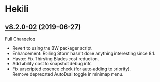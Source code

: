 # Hekili

## [v8.2.0-02](https://github.com/Hekili/hekili/tree/v8.2.0-02) (2019-06-27)
[Full Changelog](https://github.com/Hekili/hekili/compare/v8.2.0-01...v8.2.0-02)

- Revert to using the BW packager script.  
- Enhancement: Roiling Storm hasn't done anything interesting since 8.1.  
- Havoc:  Fix Thirsting Blades cost reduction.  
- Add ability cost to snapshot debug info.  
- Fix unscripted essence check (for auto-adding to priority).  
    Remove deprecated AutoDual toggle in minimap menu.  
